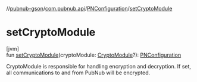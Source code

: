 //[pubnub-gson](../../../index.md)/[com.pubnub.api](../index.md)/[PNConfiguration](index.md)/[setCryptoModule](set-crypto-module.md)

# setCryptoModule

[jvm]\
fun [setCryptoModule](set-crypto-module.md)(cryptoModule: [CryptoModule](../../../../pubnub-core/pubnub-core-api/pubnub-core-api/com.pubnub.api.crypto/-crypto-module/index.md)?): [PNConfiguration](index.md)

CryptoModule is responsible for handling encryption and decryption. If set, all communications to and from PubNub will be encrypted.

